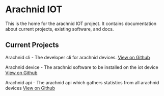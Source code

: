 # Arachnid IOT

This is the home for the arachnid IOT project.  It contains documentation about
current projects, existing software, and docs.

## Current Projects

Arachnid cli - The developer cli for arachnid devices.  [View on Github](https://github.com/SimpleGeek/arachnid-cli)

Arachnid device - The arachnid software to be installed on the iot device [View on Github](https://github.com/SimpleGeek/arachnid-device)

Arachnid api - The arachnid api which gathers statistics from all arachnid devices [View on Github](https://github.com/SimpleGeek/arachnid-api)
